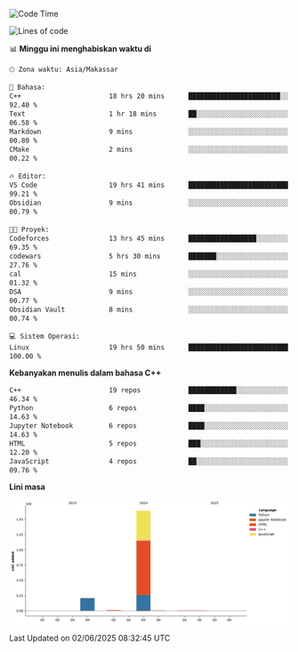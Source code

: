<!--START_SECTION:waka-->
![Code Time](http://img.shields.io/badge/Code%20Time-255%20hrs%2016%20mins-blue)

![Lines of code](https://img.shields.io/badge/Sejak%20Hello%20World%20aku%20telah%20menulis-1.9%20million%20baris%20kode-blue)

📊 **Minggu ini menghabiskan waktu di** 

```text
🕑︎ Zona waktu: Asia/Makassar

💬 Bahasa: 
C++                      18 hrs 20 mins      ███████████████████████░░   92.40 % 
Text                     1 hr 18 mins        ██░░░░░░░░░░░░░░░░░░░░░░░   06.58 % 
Markdown                 9 mins              ░░░░░░░░░░░░░░░░░░░░░░░░░   00.80 % 
CMake                    2 mins              ░░░░░░░░░░░░░░░░░░░░░░░░░   00.22 % 

🔥 Editor: 
VS Code                  19 hrs 41 mins      █████████████████████████   99.21 % 
Obsidian                 9 mins              ░░░░░░░░░░░░░░░░░░░░░░░░░   00.79 % 

🐱‍💻 Proyek: 
Codeforces               13 hrs 45 mins      █████████████████░░░░░░░░   69.35 % 
codewars                 5 hrs 30 mins       ███████░░░░░░░░░░░░░░░░░░   27.76 % 
cal                      15 mins             ░░░░░░░░░░░░░░░░░░░░░░░░░   01.32 % 
DSA                      9 mins              ░░░░░░░░░░░░░░░░░░░░░░░░░   00.77 % 
Obsidian Vault           8 mins              ░░░░░░░░░░░░░░░░░░░░░░░░░   00.74 % 

💻 Sistem Operasi: 
Linux                    19 hrs 50 mins      █████████████████████████   100.00 % 
```

**Kebanyakan menulis dalam bahasa C++** 

```text
C++                      19 repos            ████████████░░░░░░░░░░░░░   46.34 % 
Python                   6 repos             ████░░░░░░░░░░░░░░░░░░░░░   14.63 % 
Jupyter Notebook         6 repos             ████░░░░░░░░░░░░░░░░░░░░░   14.63 % 
HTML                     5 repos             ███░░░░░░░░░░░░░░░░░░░░░░   12.20 % 
JavaScript               4 repos             ██░░░░░░░░░░░░░░░░░░░░░░░   09.76 % 
```



**Lini masa**

![Lines of Code chart](https://raw.githubusercontent.com/yusuf601/yusuf601/main/assets/bar_graph.png)


 Last Updated on 02/06/2025 08:32:45 UTC
<!--END_SECTION:waka-->

